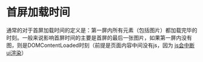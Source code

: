 # 首屏加载时间

通常的对于首屏加载时间的定义是：第一屏内所有元素（包括图片）都加载完毕的时刻。一般来说影响首屏时间的主要是首屏的最后一张图片，如果第一屏内没有图，则是DOMContentLoaded时刻（前提是页面内容中间没有js，因为 [js会中断ui渲染](./script-block-ui/script-block-ui.md)）